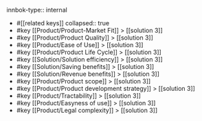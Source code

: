 innbok-type:: internal
- #[[related keys]]
collapsed:: true
- #key [[Product/Product-Market Fit]] > [[solution 3]]
- #key [[Product/Product Quality]] > [[solution 3]]
- #key [[Product/Ease of Use]] > [[solution 3]]
- #key [[Product/Product Life Cycle]] > [[solution 3]]
- #key [[Solution/Solution efficiency]] > [[solution 3]]
- #key [[Solution/Saving benefits]] > [[solution 3]]
- #key [[Solution/Revenue benefits]] > [[solution 3]]
- #key [[Product/Product scope]] > [[solution 3]]
- #key [[Product/Product development strategy]] > [[solution 3]]
- #key [[Product/Tractability]] > [[solution 3]]
- #key [[Product/Easyness of use]] > [[solution 3]]
- #key [[Product/Legal complexity]] > [[solution 3]]




